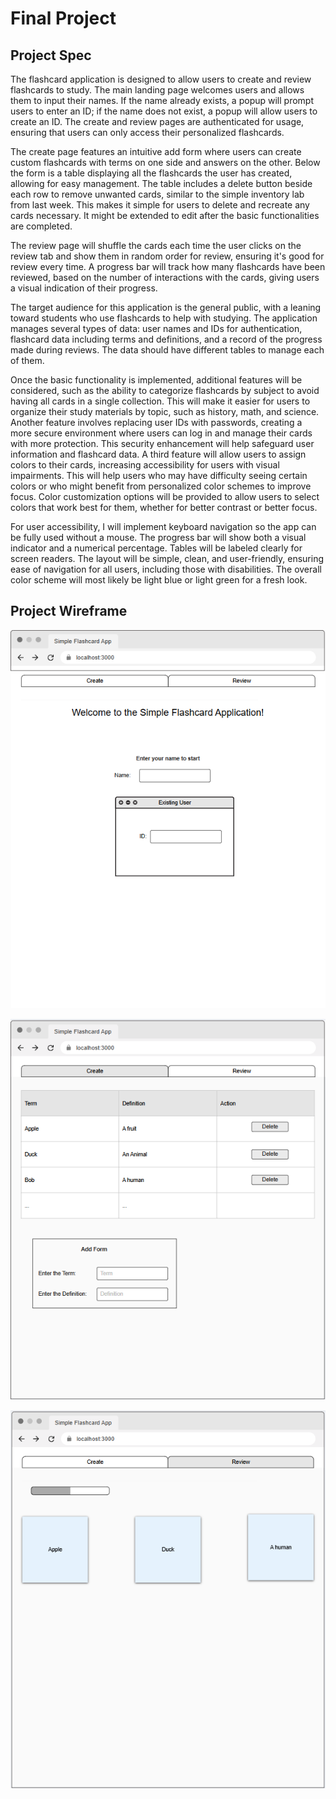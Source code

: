 # Final Project

## Project Spec

The flashcard application is designed to allow users to create and review flashcards to study. The main landing page welcomes users and allows them to input their names. If the name already exists, a popup will prompt users to enter an ID; if the name does not exist, a popup will allow users to create an ID. The create and review pages are authenticated for usage, ensuring that users can only access their personalized flashcards.

The create page features an intuitive add form where users can create custom flashcards with terms on one side and answers on the other. Below the form is a table displaying all the flashcards the user has created, allowing for easy management. The table includes a delete button beside each row to remove unwanted cards, similar to the simple inventory lab from last week. This makes it simple for users to delete and recreate any cards necessary. It might be extended to edit after the basic functionalities are completed.

The review page will shuffle the cards each time the user clicks on the review tab and show them in random order for review, ensuring it's good for review every time. A progress bar will track how many flashcards have been reviewed, based on the number of interactions with the cards, giving users a visual indication of their progress.

The target audience for this application is the general public, with a leaning toward students who use flashcards to help with studying. The application manages several types of data: user names and IDs for authentication, flashcard data including terms and definitions, and a record of the progress made during reviews. The data should have different tables to manage each of them.

Once the basic functionality is implemented, additional features will be considered, such as the ability to categorize flashcards by subject to avoid having all cards in a single collection. This will make it easier for users to organize their study materials by topic, such as history, math, and science. Another feature involves replacing user IDs with passwords, creating a more secure environment where users can log in and manage their cards with more protection. This security enhancement will help safeguard user information and flashcard data. A third feature will allow users to assign colors to their cards, increasing accessibility for users with visual impairments. This will help users who may have difficulty seeing certain colors or who might benefit from personalized color schemes to improve focus. Color customization options will be provided to allow users to select colors that work best for them, whether for better contrast or better focus.

For user accessibility, I will implement keyboard navigation so the app can be fully used without a mouse. The progress bar will show both a visual indicator and a numerical percentage. Tables will be labeled clearly for screen readers. The layout will be simple, clean, and user-friendly, ensuring ease of navigation for all users, including those with disabilities. The overall color scheme will most likely be light blue or light green for a fresh look. 

## Project Wireframe

![flashcard landing page image](flashcard-land.png)

![flashcard create page image](flashcard-create.png)

![flashcard review page image](flashcard-review.png)
